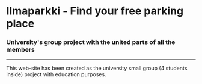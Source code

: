 # Ilmaparkki - Find your free parking place
### University's group project with the united parts of all the members
---
This web-site has been created as the university small group (4 students inside) project with education purposes.
